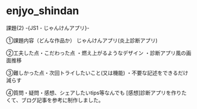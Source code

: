 # enjyo_shindan
課題{2} -{JS1 - じゃんけんアプリ}-

①課題内容（どんな作品か） 
じゃんけんアプリ(炎上診断アプリ)

②工夫した点・こだわった点
・燃え上がるようなデザイン
・診断アプリ風の画面推移

③難しかった点・次回トライしたいこと(又は機能) 
・不要な記述をできるだけ減らす

④質問・疑問・感想、シェアしたいtips等なんでも
[感想]診断アプリを作りたくて、ブログ記事を参考に制作しました。
